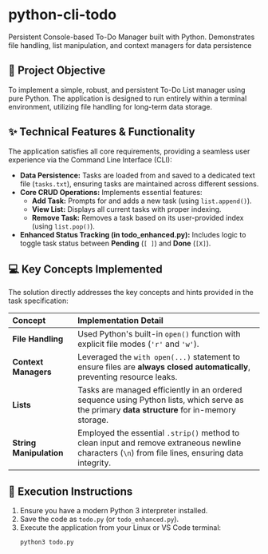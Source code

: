 # python-cli-todo
Persistent Console-based To-Do Manager built with Python. Demonstrates file handling, list manipulation, and context managers for data persistence

## 🎯 Project Objective
To implement a simple, robust, and persistent To-Do List manager using pure Python. The application is designed to run entirely within a terminal environment, utilizing file handling for long-term data storage.

## ✨ Technical Features & Functionality
The application satisfies all core requirements, providing a seamless user experience via the Command Line Interface (CLI):

* **Data Persistence:** Tasks are loaded from and saved to a dedicated text file (`tasks.txt`), ensuring tasks are maintained across different sessions.
* **Core CRUD Operations:** Implements essential features:
    * **Add Task:** Prompts for and adds a new task (using `list.append()`).
    * **View List:** Displays all current tasks with proper indexing.
    * **Remove Task:** Removes a task based on its user-provided index (using `list.pop()`).
* **Enhanced Status Tracking (in todo_enhanced.py):** Includes logic to toggle task status between **Pending** (`[ ]`) and **Done** (`[X]`).

## 💻 Key Concepts Implemented
The solution directly addresses the key concepts and hints provided in the task specification:

| Concept | Implementation Detail |
| :--- | :--- |
| **File Handling** | Used Python's built-in `open()` function with explicit file modes (`'r'` and `'w'`). |
| **Context Managers** | Leveraged the `with open(...)` statement to ensure files are **always closed automatically**, preventing resource leaks. |
| **Lists** | Tasks are managed efficiently in an ordered sequence using Python lists, which serve as the primary **data structure** for in-memory storage. |
| **String Manipulation** | Employed the essential `.strip()` method to clean input and remove extraneous newline characters (`\n`) from file lines, ensuring data integrity. |

## 🚀 Execution Instructions
1.  Ensure you have a modern Python 3 interpreter installed.
2.  Save the code as `todo.py` (or `todo_enhanced.py`).
3.  Execute the application from your Linux or VS Code terminal:
    ```bash
    python3 todo.py
    ```
